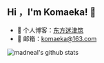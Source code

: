 ## Hi ，I'm Komaeka! :wave:

- 🏡 个人博客：<a href="www.komaeka.fun" target="_blank">东方迷津筑</a>
- 💬 邮箱：komaeka@163.com  

![madneal's github stats](https://github-readme-stats.vercel.app/api?username=komaeka&show_icons=true&theme=radical)
